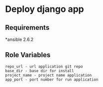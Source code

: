 Deploy django app
=========

Requirements
------------
*ansible 2.6.2


Role Variables
--------------
```buildoutcfg
repo_url - url application git repo
base_dir - base dir for install
project_name - project name application
app_port - port number for run application
```
